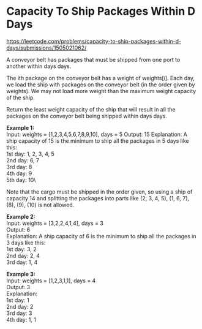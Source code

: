 # Capacity To Ship Packages Within D Days
https://leetcode.com/problems/capacity-to-ship-packages-within-d-days/submissions/1505021062/

A conveyor belt has packages that must be shipped from one port to another within days days.

The ith package on the conveyor belt has a weight of weights[i]. Each day, we load the ship with packages on the conveyor belt (in the order given by weights). We may not load more weight than the maximum weight capacity of the ship.

Return the least weight capacity of the ship that will result in all the packages on the conveyor belt being shipped within days days.

<b>Example 1:</b>\
Input: weights = [1,2,3,4,5,6,7,8,9,10], days = 5
Output: 15
Explanation: A ship capacity of 15 is the minimum to ship all the packages in 5 days like this:\
1st day: 1, 2, 3, 4, 5\
2nd day: 6, 7\
3rd day: 8\
4th day: 9\
5th day: 10\

Note that the cargo must be shipped in the order given, so using a ship of capacity 14 and splitting the packages into parts like (2, 3, 4, 5), (1, 6, 7), (8), (9), (10) is not allowed.

<b>Example 2:</b>\
Input: weights = [3,2,2,4,1,4], days = 3\
Output: 6\
Explanation: A ship capacity of 6 is the minimum to ship all the packages in 3 days like this:\
1st day: 3, 2\
2nd day: 2, 4\
3rd day: 1, 4

<b>Example 3:</b>\
Input: weights = [1,2,3,1,1], days = 4\
Output: 3\
Explanation:\
1st day: 1\
2nd day: 2\
3rd day: 3\
4th day: 1, 1